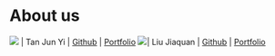 # About us

![](https://via.placeholder.com/100.png?text=Photo) | Tan Jun Yi |   [Github](https://github.com/Tanjy55)   | [Portfolio](docs/team/tanjy55.md)
![](https://github.com/AY2526S1-CS2113-W10-1/tp)| Liu Jiaquan | [Github](https://github.com/LJQ2001) | [Portfolio](docs/team/ljq2001.md)
